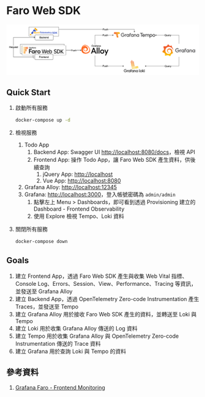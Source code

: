 # Faro Web SDK

![Architecture](./arch.png)

## Quick Start

1. 啟動所有服務

    ```bash
    docker-compose up -d
    ```

2. 檢視服務
   1. Todo App
      1. Backend App: Swagger UI [http://localhost:8080/docs](http://localhost:8080/docs)，檢視 API
      2. Frontend App: 操作 Todo App，讓 Faro Web SDK 產生資料，供後續查詢
         1. jQuery App: [http://localhost](http://localhost)
         2. Vue App: [http://localhost:8080](http://localhost:8080)
   2. Grafana Alloy: [http://localhost:12345](http://localhost:12345)
   3. Grafana: [http://localhost:3000](http://localhost:3000)，登入帳號密碼為 `admin/admin`
      1. 點擊左上 Menu > Dashboards，即可看到透過 Provisioning 建立的 Dashboard - Frontend Observability
      2. 使用 Explore 檢視 Tempo、Loki 資料
3. 關閉所有服務

    ```bash
    docker-compose down
    ```

## Goals

1. 建立 Frontend App，透過 Faro Web SDK 產生與收集 Web Vital 指標、Console Log、Errors、Session、View、Performance、Tracing 等資訊，並發送至 Grafana Alloy
2. 建立 Backend App，透過 OpenTelemetry Zero-code Instrumentation 產生 Traces，並發送至 Tempo
3. 建立 Grafana Alloy 用於接收 Faro Web SDK 產生的資料，並轉送至 Loki 與 Tempo
4. 建立 Loki 用於收集 Grafana Alloy 傳送的 Log 資料
5. 建立 Tempo 用於收集 Grafana Alloy 與 OpenTelemetry Zero-code Instrumentation 傳送的 Trace 資料
6. 建立 Grafana 用於查詢 Loki 與 Tempo 的資料

## 參考資料

1. [Grafana Faro - Frontend Monitoring](https://grafana.com/grafana/dashboards/17766-frontend-monitoring/)
